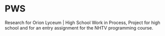 # PWS
Research for Orion Lyceum | High School
Work in Process, Project for high school and for an entry assignment for the NHTV programming course.
